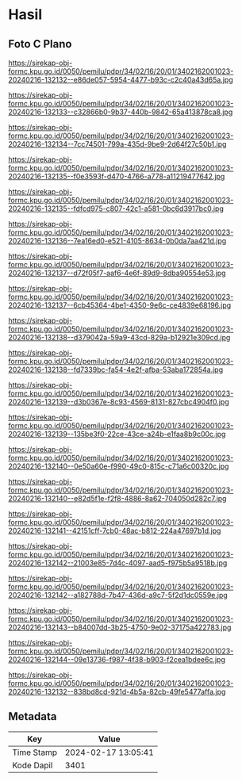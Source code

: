 # Hasil

## Foto C Plano

https://sirekap-obj-formc.kpu.go.id/0050/pemilu/pdpr/34/02/16/20/01/3402162001023-20240216-132132--e86de057-5954-4477-b93c-c2c40a43d65a.jpg

https://sirekap-obj-formc.kpu.go.id/0050/pemilu/pdpr/34/02/16/20/01/3402162001023-20240216-132133--c32866b0-9b37-440b-9842-65a413878ca8.jpg

https://sirekap-obj-formc.kpu.go.id/0050/pemilu/pdpr/34/02/16/20/01/3402162001023-20240216-132134--7cc74501-799a-435d-9be9-2d64f27c50b1.jpg

https://sirekap-obj-formc.kpu.go.id/0050/pemilu/pdpr/34/02/16/20/01/3402162001023-20240216-132135--f0e3593f-d470-4766-a778-a11219477642.jpg

https://sirekap-obj-formc.kpu.go.id/0050/pemilu/pdpr/34/02/16/20/01/3402162001023-20240216-132135--fdfcd975-c807-42c1-a581-0bc6d3917bc0.jpg

https://sirekap-obj-formc.kpu.go.id/0050/pemilu/pdpr/34/02/16/20/01/3402162001023-20240216-132136--7ea16ed0-e521-4105-8634-0b0da7aa421d.jpg

https://sirekap-obj-formc.kpu.go.id/0050/pemilu/pdpr/34/02/16/20/01/3402162001023-20240216-132137--d72f05f7-aaf6-4e6f-89d9-8dba90554e53.jpg

https://sirekap-obj-formc.kpu.go.id/0050/pemilu/pdpr/34/02/16/20/01/3402162001023-20240216-132137--6cb45364-4be1-4350-9e6c-ce4839e68196.jpg

https://sirekap-obj-formc.kpu.go.id/0050/pemilu/pdpr/34/02/16/20/01/3402162001023-20240216-132138--d379042a-59a9-43cd-829a-b12921e309cd.jpg

https://sirekap-obj-formc.kpu.go.id/0050/pemilu/pdpr/34/02/16/20/01/3402162001023-20240216-132138--fd7339bc-fa54-4e2f-afba-53aba172854a.jpg

https://sirekap-obj-formc.kpu.go.id/0050/pemilu/pdpr/34/02/16/20/01/3402162001023-20240216-132139--d3b0367e-8c93-4569-8131-827cbc4904f0.jpg

https://sirekap-obj-formc.kpu.go.id/0050/pemilu/pdpr/34/02/16/20/01/3402162001023-20240216-132139--135be3f0-22ce-43ce-a24b-e1faa8b9c00c.jpg

https://sirekap-obj-formc.kpu.go.id/0050/pemilu/pdpr/34/02/16/20/01/3402162001023-20240216-132140--0e50a60e-f990-49c0-815c-c71a6c00320c.jpg

https://sirekap-obj-formc.kpu.go.id/0050/pemilu/pdpr/34/02/16/20/01/3402162001023-20240216-132140--e82d5f1e-f2f8-4886-8a62-704050d282c7.jpg

https://sirekap-obj-formc.kpu.go.id/0050/pemilu/pdpr/34/02/16/20/01/3402162001023-20240216-132141--42151cff-7cb0-48ac-b812-224a47697b1d.jpg

https://sirekap-obj-formc.kpu.go.id/0050/pemilu/pdpr/34/02/16/20/01/3402162001023-20240216-132142--21003e85-7d4c-4097-aad5-f975b5a9518b.jpg

https://sirekap-obj-formc.kpu.go.id/0050/pemilu/pdpr/34/02/16/20/01/3402162001023-20240216-132142--a182788d-7b47-436d-a9c7-5f2d1dc0559e.jpg

https://sirekap-obj-formc.kpu.go.id/0050/pemilu/pdpr/34/02/16/20/01/3402162001023-20240216-132143--b84007dd-3b25-4750-9e02-37175a422783.jpg

https://sirekap-obj-formc.kpu.go.id/0050/pemilu/pdpr/34/02/16/20/01/3402162001023-20240216-132144--09e13736-f987-4f38-b903-f2cea1bdee6c.jpg

https://sirekap-obj-formc.kpu.go.id/0050/pemilu/pdpr/34/02/16/20/01/3402162001023-20240216-132132--838bd8cd-921d-4b5a-82cb-49fe5477affa.jpg


## Metadata

| Key        | Value               |
| ---------- | ------------------- |
| Time Stamp | 2024-02-17 13:05:41 |
| Kode Dapil | 3401                |



